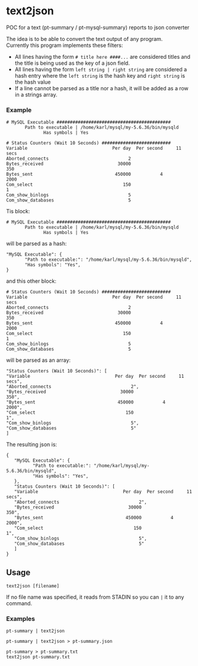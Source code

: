 # text2json
POC for a text (pt-summary / pt-mysql-summary) reports to json converter

The idea is to be able to convert the text output of any program.  
Currently this program implements these filters:  
- All lines having the form `# title here ####...` are considered titles and the title is being used as the key of a json field.
- All lines having the form `left string | right string` are considered a hash entry where the `left string` is the hash key and 
`right string` is the hash value
- If a line cannot be parsed as a title nor a hash, it will be added as a row in a strings array.
  
### Example
   
```
# MySQL Executable ###########################################
       Path to executable | /home/karl/mysql/my-5.6.36/bin/mysqld
              Has symbols | Yes

# Status Counters (Wait 10 Seconds) ##########################
Variable                                Per day  Per second     11 secs
Aborted_connects                              2
Bytes_received                            30000                     350
Bytes_sent                               450000           4        2000
Com_select                                  150                       1
Com_show_binlogs                              5
Com_show_databases                            5

```
  
Tis block:  

```
# MySQL Executable ###########################################
       Path to executable | /home/karl/mysql/my-5.6.36/bin/mysqld
              Has symbols | Yes
```
will be parsed as a hash:
```
"MySQL Executable": {
       "Path to executable:": "/home/karl/mysql/my-5.6.36/bin/mysqld",
       "Has symbols": "Yes",
}
```
  
and this other block:  
```
# Status Counters (Wait 10 Seconds) ##########################
Variable                                Per day  Per second     11 secs
Aborted_connects                              2
Bytes_received                            30000                     350
Bytes_sent                               450000           4        2000
Com_select                                  150                       1
Com_show_binlogs                              5
Com_show_databases                            5
```
will be parsed as an array:
```
"Status Counters (Wait 10 Seconds)": [
"Variable                                Per day  Per second     11 secs",
"Aborted_connects                              2",
"Bytes_received                            30000                     350",
"Bytes_sent                               450000           4        2000",
"Com_select                                  150                       1",
"Com_show_binlogs                              5",
"Com_show_databases                            5"
]
```
  
The resulting json is:

```
{
   "MySQL Executable": {
          "Path to executable:": "/home/karl/mysql/my-5.6.36/bin/mysqld",
          "Has symbols": "Yes",
   },
   "Status Counters (Wait 10 Seconds)": [
   "Variable                                Per day  Per second     11 secs",
   "Aborted_connects                              2",
   "Bytes_received                            30000                     350",
   "Bytes_sent                               450000           4        2000",
   "Com_select                                  150                       1",
   "Com_show_binlogs                              5",
   "Com_show_databases                            5"
   ]
}
```
  
## Usage

`text2json [filename]`  
  
If no file name was specified, it reads from STADIN so you can `|` it to any command.  
  
### Examples
```
pt-summary | text2json
```  
```
pt-summary | text2json > pt-summary.json
```
```
pt-summary > pt-summary.txt
text2json pt-summary.txt
```

